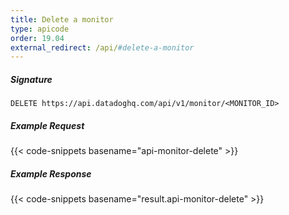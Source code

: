 ```yaml
---
title: Delete a monitor
type: apicode
order: 19.04
external_redirect: /api/#delete-a-monitor
---
```


##### Signature
`DELETE https://api.datadoghq.com/api/v1/monitor/<MONITOR_ID>`
##### Example Request
{{< code-snippets basename="api-monitor-delete" >}}
##### Example Response
{{< code-snippets basename="result.api-monitor-delete" >}}

